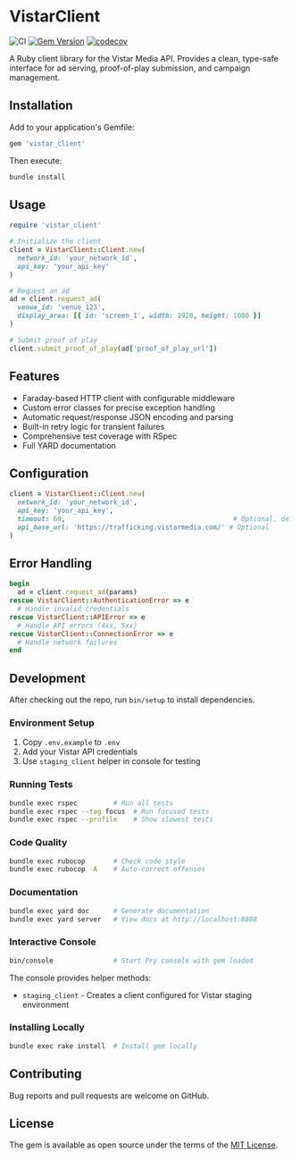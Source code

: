 # VistarClient

![CI](https://github.com/Sentia/vistar_client/workflows/CI/badge.svg)
[![Gem Version](https://badge.fury.io/rb/vistar_client.svg)](https://badge.fury.io/rb/vistar_client)
[![codecov](https://codecov.io/gh/Sentia/vistar_client/branch/main/graph/badge.svg)](https://codecov.io/gh/Sentia/vistar_client)

A Ruby client library for the Vistar Media API. Provides a clean, type-safe interface for ad serving, proof-of-play submission, and campaign management.

## Installation

Add to your application's Gemfile:

```ruby
gem 'vistar_client'
```

Then execute:

```bash
bundle install
```

## Usage

```ruby
require 'vistar_client'

# Initialize the client
client = VistarClient::Client.new(
  network_id: 'your_network_id',
  api_key: 'your_api_key'
)

# Request an ad
ad = client.request_ad(
  venue_id: 'venue_123',
  display_area: [{ id: 'screen_1', width: 1920, height: 1080 }]
)

# Submit proof of play
client.submit_proof_of_play(ad['proof_of_play_url'])
```

## Features

- Faraday-based HTTP client with configurable middleware
- Custom error classes for precise exception handling
- Automatic request/response JSON encoding and parsing
- Built-in retry logic for transient failures
- Comprehensive test coverage with RSpec
- Full YARD documentation

## Configuration

```ruby
client = VistarClient::Client.new(
  network_id: 'your_network_id',
  api_key: 'your_api_key',
  timeout: 60,                                          # Optional, default: 60
  api_base_url: 'https://trafficking.vistarmedia.com/' # Optional
)
```

## Error Handling

```ruby
begin
  ad = client.request_ad(params)
rescue VistarClient::AuthenticationError => e
  # Handle invalid credentials
rescue VistarClient::APIError => e
  # Handle API errors (4xx, 5xx)
rescue VistarClient::ConnectionError => e
  # Handle network failures
end
```

## Development

After checking out the repo, run `bin/setup` to install dependencies.

### Environment Setup

1. Copy `.env.example` to `.env`
2. Add your Vistar API credentials
3. Use `staging_client` helper in console for testing

### Running Tests

```bash
bundle exec rspec         # Run all tests
bundle exec rspec --tag focus  # Run focused tests
bundle exec rspec --profile    # Show slowest tests
```

### Code Quality

```bash
bundle exec rubocop       # Check code style
bundle exec rubocop -A    # Auto-correct offenses
```

### Documentation

```bash
bundle exec yard doc      # Generate documentation
bundle exec yard server   # View docs at http://localhost:8808
```

### Interactive Console

```bash
bin/console               # Start Pry console with gem loaded
```

The console provides helper methods:
- `staging_client` - Creates a client configured for Vistar staging environment

### Installing Locally

```bash
bundle exec rake install  # Install gem locally
```

## Contributing

Bug reports and pull requests are welcome on GitHub.

## License

The gem is available as open source under the terms of the [MIT License](https://opensource.org/licenses/MIT).
